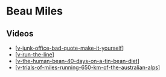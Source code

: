 # Beau Miles

## Videos

- [[v-junk-office-bad-quote-make-it-yourself]]
- [[v-run-the-line]]
- [[v-the-human-bean-40-days-on-a-tin-bean-diet]]
- [[v-trials-of-miles-running-650-km-of-the-australian-alps]]

[//begin]: # "Autogenerated link references for markdown compatibility"
[v-junk-office-bad-quote-make-it-yourself]: v-junk-office-bad-quote-make-it-yourself "V: Junk Office - Bad quote? Make it yourself."
[v-run-the-line]: v-run-the-line "V: Run the Line"
[v-the-human-bean-40-days-on-a-tin-bean-diet]: v-the-human-bean-40-days-on-a-tin-bean-diet "V: The Human Bean: 40 days on a tin-bean diet"
[v-trials-of-miles-running-650-km-of-the-australian-alps]: v-trials-of-miles-running-650-km-of-the-australian-alps "V: Trials of Miles Running 650+km of the Australian Alps"
[//end]: # "Autogenerated link references"
